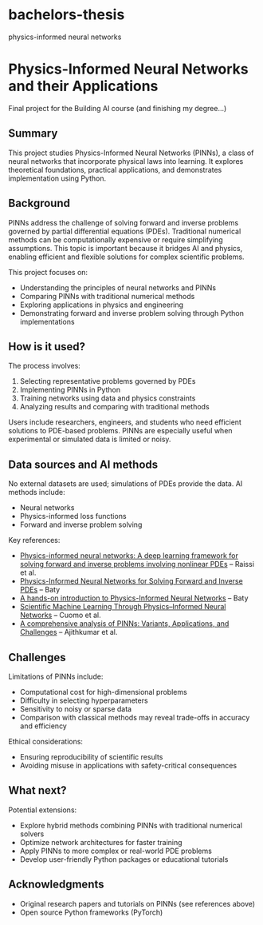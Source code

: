 # bachelors-thesis
physics-informed neural networks


# Physics-Informed Neural Networks and their Applications

Final project for the Building AI course (and finishing my degree...)

## Summary

This project studies Physics-Informed Neural Networks (PINNs), a class of neural networks that incorporate physical laws into learning. It explores theoretical foundations, practical applications, and demonstrates implementation using Python.

## Background

PINNs address the challenge of solving forward and inverse problems governed by partial differential equations (PDEs). Traditional numerical methods can be computationally expensive or require simplifying assumptions. This topic is important because it bridges AI and physics, enabling efficient and flexible solutions for complex scientific problems.

This project focuses on:
* Understanding the principles of neural networks and PINNs
* Comparing PINNs with traditional numerical methods
* Exploring applications in physics and engineering
* Demonstrating forward and inverse problem solving through Python implementations

## How is it used?

The process involves:
1. Selecting representative problems governed by PDEs
2. Implementing PINNs in Python
3. Training networks using data and physics constraints
4. Analyzing results and comparing with traditional methods

Users include researchers, engineers, and students who need efficient solutions to PDE-based problems. PINNs are especially useful when experimental or simulated data is limited or noisy.


## Data sources and AI methods

No external datasets are used; simulations of PDEs provide the data. AI methods include:
* Neural networks
* Physics-informed loss functions
* Forward and inverse problem solving

Key references:
* [Physics-informed neural networks: A deep learning framework for solving forward and inverse problems involving nonlinear PDEs](https://www.sciencedirect.com/science/article/abs/pii/S0021999118307125) – Raissi et al.
* [Physics-Informed Neural Networks for Solving Forward and Inverse PDEs](https://arxiv.org/abs/2502.19843) – Baty
* [A hands-on introduction to Physics-Informed Neural Networks](https://arxiv.org/abs/2403.00599) – Baty
* [Scientific Machine Learning Through Physics–Informed Neural Networks](https://link.springer.com/article/10.1007/s10915-022-01939-z) – Cuomo et al.
* [A comprehensive analysis of PINNs: Variants, Applications, and Challenges](https://arxiv.org/abs/2505.22761) – Ajithkumar et al.

## Challenges

Limitations of PINNs include:
* Computational cost for high-dimensional problems
* Difficulty in selecting hyperparameters
* Sensitivity to noisy or sparse data
* Comparison with classical methods may reveal trade-offs in accuracy and efficiency

Ethical considerations:
* Ensuring reproducibility of scientific results
* Avoiding misuse in applications with safety-critical consequences

## What next?

Potential extensions:
* Explore hybrid methods combining PINNs with traditional numerical solvers
* Optimize network architectures for faster training
* Apply PINNs to more complex or real-world PDE problems
* Develop user-friendly Python packages or educational tutorials

## Acknowledgments

* Original research papers and tutorials on PINNs (see references above)
* Open source Python frameworks (PyTorch)
